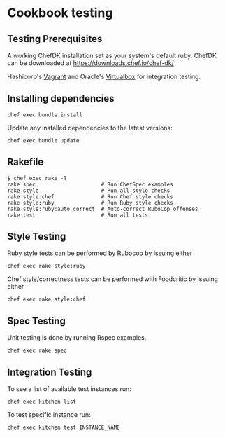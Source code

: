 # Cookbook testing

## Testing Prerequisites

A working ChefDK installation set as your system's default ruby. ChefDK can be downloaded at <https://downloads.chef.io/chef-dk/>

Hashicorp's [Vagrant](https://www.vagrantup.com/downloads.html) and Oracle's [Virtualbox](https://www.virtualbox.org/wiki/Downloads) for integration testing.

## Installing dependencies

```shell
chef exec bundle install
```

Update any installed dependencies to the latest versions:

```shell
chef exec bundle update
```

## Rakefile

```
$ chef exec rake -T
rake spec                     # Run ChefSpec examples
rake style                    # Run all style checks
rake style:chef               # Run Chef style checks
rake style:ruby               # Run Ruby style checks
rake style:ruby:auto_correct  # Auto-correct RuboCop offenses
rake test                     # Run all tests
```

## Style Testing

Ruby style tests can be performed by Rubocop by issuing either

```shell
chef exec rake style:ruby
```

Chef style/correctness tests can be performed with Foodcritic by issuing either

```shell
chef exec rake style:chef
```

## Spec Testing

Unit testing is done by running Rspec examples.

```
chef exec rake spec
```

## Integration Testing

To see a list of available test instances run:

```shell
chef exec kitchen list
```

To test specific instance run:

```shell
chef exec kitchen test INSTANCE_NAME
```

